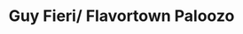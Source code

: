 ---
pid: ch264
title: Guy Fieri/ Flavortown Paloozo
location_transcription: 
coordinates: "[-75.164530287718, 39.952451096813]"
zipcode: '23456'
gen_neighborhood: 
neighborhood: 
outside_phl: 'Virginia Beach VA '
age: '18'
age_range: 13-19
instagram: 
image_file_name: ch_264.jpg
proposal_transcription: 
topic: Person,Food,Pop Culture
topic_summary: 0, 0, 0
type: Other No Form
keywords_other: 
credit: 
image_labels: Take Me to Flavortown Bby !
twitter: 
facebook: 
permalink: "/monuments/ch264/"
layout: item-page
---